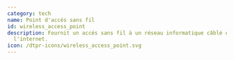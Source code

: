 ```yaml
---
category: tech
name: Point d'accés sans fil
id: wireless_access_point
description: Fournit un accés sans fil à un réseau informatique câblé ou à
  l'internet. 
icon: /dtpr-icons/wireless_access_point.svg
---
```


